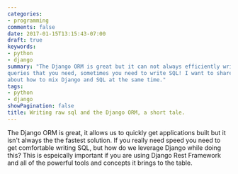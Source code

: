 ```yaml
---
categories:
- programming
comments: false
date: 2017-01-15T13:15:43-07:00
draft: true
keywords:
- python
- django
summary: "The Django ORM is great but it can not always efficiently write the
queries that you need, sometimes you need to write SQL! I want to share an idea
about how to mix Django and SQL at the same time."
tags:
- python
- django
showPagination: false
title: Writing raw sql and the Django ORM, a short tale.
---
```


The Django ORM is great, it allows us to quickly get applications built
but it isn't always the the fastest solution.  If you really need speed
you need to get comfortable writing SQL, but how do we leverage Django
while doing this?  This is espeically important if you are using Django Rest
Framework and all of the powerful tools and concepts it brings to the table. 

<!-- more /-->

